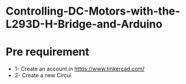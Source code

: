 # Controlling-DC-Motors-with-the-L293D-H-Bridge-and-Arduino
# Pre requirement
* 1- Create an account in https://www.tinkercad.com/
* 2- Create a new Circui
